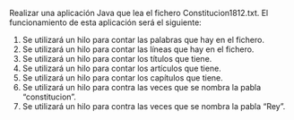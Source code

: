 
Realizar una aplicación Java que lea el fichero Constitucion1812.txt. El funcionamiento de esta aplicación será el siguiente: 

1. Se utilizará un hilo para contar las palabras que hay en el fichero.  
2. Se utilizará un hilo para contar las líneas que hay en el fichero.  
3. Se utilizará un hilo para contar los títulos que tiene.  
4. Se utilizará un hilo para contar los artículos que tiene.  
5. Se utilizará un hilo para contar los capítulos que tiene.  
6. Se utilizará un hilo para contra las veces que se nombra la pabla “constitucion”.  
7. Se utilizará un hilo para contra las veces que se nombra la pabla “Rey”.